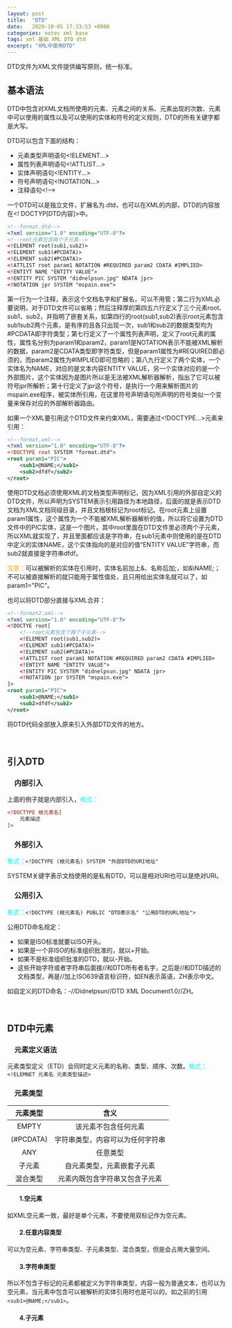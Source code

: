 ```yaml
---
layout: post
title:  "DTD"
date:   2020-10-05 17:33:53 +0800
categories: notes xml base
tags: xml 基础 XML DTD dtd
excerpt: "XML中使用DTD"
---
```


DTD文件为XML文件提供编写原则，统一标准。

## 基本语法

DTD中包含对XML文档所使用的元素、元素之间的关系、元素出现的次数、元素中可以使用的属性以及可以使用的实体和符号的定义规则，DTD的所有关键字都是大写。

DTD可以包含下面的结构：

+ 元素类型声明语句<!ELEMENT...>
+ 属性列表声明语句<!ATTLIST...>
+ 实体声明语句<!ENTITY...>
+ 符号声明语句<!NOTATION...>
+ 注释语句<\!-->

一个DTD可以是独立文件，扩展名为.dtd，也可以在XML的内部，DTD的内容放在<\! DOCTYP\[DTD内容\]>中。

```xml
<!--format.dtd-->
<?xml version="1.0" encoding="UTF-8"?>
<!--root元素包含两个子元素-->
<!ELEMENT root(sub1,sub2)>
<!ELEMENT sub1(#PCDATA)>
<!ELEMENT sub2(#PCDATA)>
<!ATTLIST root param1 NOTATION #REQUIRED param2 CDATA #IMPLIED>
<!ENTIYT NAME "ENTITY VALUE">
<!ENTITY PIC SYSTEM "didnelpsun.jpg" NDATA jpr>
<!NOTATION jpr SYSTEM "mspain.exe">
```

第一行为一个注释，表示这个文档名字和扩展名，可以不用管；第二行为XML必要说明，对于DTD文件可以省略；然后注释厚的第四五六行定义了三个元素root、sub1、sub2，并指明了嵌套关系，如第四行的root(sub1,sub2)表示root元素包含sub1sub2两个元素，是有序的且各只出现一次，sub1和sub2的数据类型均为#PCDATA即字符类型；第七行定义了一个属性列表声明，定义了root元素的属性，属性名分别为param1和param2，param1是NOTATION表示不能被XML解析的数据，param2是CDATA类型即字符类型，但是param1属性为#REQUIRED即必须的，而param2属性为#IMPLIED即可忽略的；第八九行定义了两个实体，一个实体名为NAME，对应的是文本内容ENTITY VALUE，另一个实体对应的是一个外部图片，这个实体因为是图片所以是无法被XML解析器解析，指出了它可以被符号jpr所解析；第十行定义了jpr这个符号，是执行一个用来解析图片的mspain.exe程序，被实体所引用，在这里符号声明语句所声明的符号类似一个变量来保存对应的外部解析器路由。

如果一个XML要引用这个DTD文件来约束XML，需要通过<!DOCTYPE...>元素来引用：

```xml
<!--format.xml-->
<?xml version="1.0" encoding="UTF-8"?>
<!DOCTYPE root SYSTEM "format.dtd">
<root param1="PIC">
    <sub1>@NAME;</sub1>
    <sub2>dfdf</sub2>
</root>
```

使用DTD文档必须使用XML的文档类型声明标记，因为XML引用的外部自定义的DTD文件，所以声明为SYSTEM表示引用路径为本地路径，后面的就是表示DTD文档为XML文档同级目录，并且文档根标记为root标记。在root元素上设置param1属性，这个属性为一个不能被XML解析器解析的值，所以将它设置为DTD文件中的PIC实体，这是一个图片。其中root里面在DTD文件里必须两个子元素，所以XML就实现了，并且里面都应该是字符串，在sub1元素中则使用的是在DTD中定义的实体NAME，这个实体指向的是对应的值“ENTITY VALUE”字符串，而sub2就直接是字符串dfdf。

<span style="color:orange">注意：</span>可以被解析的实体在引用时，实体名前加上&、名称后加;，如&\NAME;；不可以被直接解析的就只能用于属性值处，且只用给出实体名就可以了，如param1="PIC"。

也可以将DTD部分直接与XML合并：

```xml
<!--format2.xml-->
<?xml version="1.0" encoding="UTF-8"?>
<!DOCTYE root[
    <!--root元素包含了两个子元素-->
    <!ELEMENT root(sub1,sub2)>
    <!ELEMENT sub1(#PCDATA)>
    <!ELEMENT sub2(#PCDATA)>
    <!ATTLIST root param1 NOTATION #REQUIRED param2 CDATA #IMPLIED>
    <!ENTIYT NAME "ENTITY VALUE">
    <!ENTITY PIC SYSTEM "didnelpsun.jpg" NDATA jpr>
    <!NOTATION jpr SYSTEM "mspain.exe">
]>
<root param1="PIC">
    <sub1>@NAME;</sub1>
    <sub2>dfdf</sub2>
</root>
```

将DTD代码全部放入原来引入外部DTD文件的地方。

&emsp;

## 引入DTD

### &emsp;内部引入

上面的例子就是内部引入，<span style="color:aqua">格式：</span>

```xml
<!DOCTYPE 根元素名[
    元素描述
]>
```

### &emsp;外部引入

<span style="color:aqua">格式：</span>`<!DOCTYPE (根元素名) SYSTEM "外部DTD的URI地址"`

SYSTEM关键字表示文档使用的是私有DTD，可以是相对URI也可以是绝对URI。

### &emsp;公用引入

<span style="color:aqua">格式：</span>`<!DOCTYPE (根元素名) PUBLIC "DTD表示名" "公用DTD的URL地址">`

公用DTD命名规定：

+ 如果是ISO标准就要以ISO开头。
+ 如果是一个非ISO的标准组织批准的，就以+开始。
+ 如果不是标准组织批准的DTD，就以-开始。
+ 这些开始字符或者字符串后面接//和DTD所有者名字，之后是//和DTD描述的文档类型，再是//加上ISO639语言标识符，如EN表示英语，ZH表示中文。

如自定义的DTD命名：-//Didnelpsun//DTD XML Document1.0//ZH。

&emsp;

## DTD中元素

### &emsp;元素定义语法

元素类型定义（ETD）会同时定义元素的名称、类型、顺序、次数。<span style="color:aqua">格式：</span>`<!ELEMNET 元素名 元素类型描述>`

### &emsp;元素类型

元素类型|含义
:-----:|:-:
EMPTY|该元素不包含任何元素
(#PCDATA)|字符串类型，内容可以为任何字符串
ANY|任意类型
子元素|自元素类型，元素嵌套子元素
混合类型|元素内既包含字符串又包含子元素

#### &emsp;&emsp;1.空元素

如XML空元素一致，最好是单个元素，不要使用双标记作为空元素。

#### &emsp;&emsp;2.任意内容类型

可以为空元素、字符串类型、子元素类型、混合类型，但是会占用大量空间。

#### &emsp;&emsp;3.字符串类型

所以不包含子标记的元素都被定义为字符串类型，内容一般为普通文本，也可以为空元素，当元素中包含可以被解析的实体引用时也是可以的。如之前的引用`<sub1>@NAME;</sub1>`。

#### &emsp;&emsp;4.子元素


